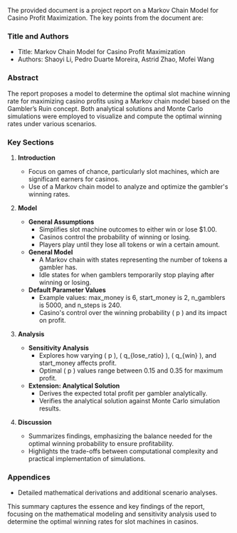 The provided document is a project report on a Markov Chain Model for Casino Profit Maximization. The key points from the document are:

### Title and Authors
- Title: Markov Chain Model for Casino Profit Maximization
- Authors: Shaoyi Li, Pedro Duarte Moreira, Astrid Zhao, Mofei Wang

### Abstract
The report proposes a model to determine the optimal slot machine winning rate for maximizing casino profits using a Markov chain model based on the Gambler’s Ruin concept. Both analytical solutions and Monte Carlo simulations were employed to visualize and compute the optimal winning rates under various scenarios.

### Key Sections
1. **Introduction**
   - Focus on games of chance, particularly slot machines, which are significant earners for casinos.
   - Use of a Markov chain model to analyze and optimize the gambler's winning rates.

2. **Model**
   - **General Assumptions**
     - Simplifies slot machine outcomes to either win or lose $1.00.
     - Casinos control the probability of winning or losing.
     - Players play until they lose all tokens or win a certain amount.
   - **General Model**
     - A Markov chain with states representing the number of tokens a gambler has.
     - Idle states for when gamblers temporarily stop playing after winning or losing.
   - **Default Parameter Values**
     - Example values: max_money is 6, start_money is 2, n_gamblers is 5000, and n_steps is 240.
     - Casino's control over the winning probability \( p \) and its impact on profit.

3. **Analysis**
   - **Sensitivity Analysis**
     - Explores how varying \( p \), \( q_{lose\_ratio} \), \( q_{win} \), and start_money affects profit.
     - Optimal \( p \) values range between 0.15 and 0.35 for maximum profit.
   - **Extension: Analytical Solution**
     - Derives the expected total profit per gambler analytically.
     - Verifies the analytical solution against Monte Carlo simulation results.

4. **Discussion**
   - Summarizes findings, emphasizing the balance needed for the optimal winning probability to ensure profitability.
   - Highlights the trade-offs between computational complexity and practical implementation of simulations.

### Appendices
- Detailed mathematical derivations and additional scenario analyses.

This summary captures the essence and key findings of the report, focusing on the mathematical modeling and sensitivity analysis used to determine the optimal winning rates for slot machines in casinos.
